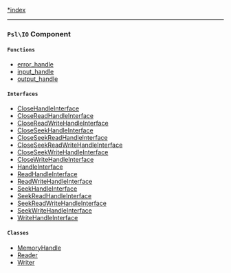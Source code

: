 <!--
    This markdown file was generated using `docs/documenter.php`.

    Any edits to it will likely be lost.
-->

[*index](./../README.md)

---

### `Psl\IO` Component

#### `Functions`

- [error_handle](./../../src/Psl/IO/error_handle.php#L17)
- [input_handle](./../../src/Psl/IO/input_handle.php#L17)
- [output_handle](./../../src/Psl/IO/output_handle.php#L17)

#### `Interfaces`

- [CloseHandleInterface](./../../src/Psl/IO/CloseHandleInterface.php#L10)
- [CloseReadHandleInterface](./../../src/Psl/IO/CloseReadHandleInterface.php#L7)
- [CloseReadWriteHandleInterface](./../../src/Psl/IO/CloseReadWriteHandleInterface.php#L7)
- [CloseSeekHandleInterface](./../../src/Psl/IO/CloseSeekHandleInterface.php#L7)
- [CloseSeekReadHandleInterface](./../../src/Psl/IO/CloseSeekReadHandleInterface.php#L7)
- [CloseSeekReadWriteHandleInterface](./../../src/Psl/IO/CloseSeekReadWriteHandleInterface.php#L7)
- [CloseSeekWriteHandleInterface](./../../src/Psl/IO/CloseSeekWriteHandleInterface.php#L7)
- [CloseWriteHandleInterface](./../../src/Psl/IO/CloseWriteHandleInterface.php#L7)
- [HandleInterface](./../../src/Psl/IO/HandleInterface.php#L21)
- [ReadHandleInterface](./../../src/Psl/IO/ReadHandleInterface.php#L12)
- [ReadWriteHandleInterface](./../../src/Psl/IO/ReadWriteHandleInterface.php#L7)
- [SeekHandleInterface](./../../src/Psl/IO/SeekHandleInterface.php#L12)
- [SeekReadHandleInterface](./../../src/Psl/IO/SeekReadHandleInterface.php#L7)
- [SeekReadWriteHandleInterface](./../../src/Psl/IO/SeekReadWriteHandleInterface.php#L7)
- [SeekWriteHandleInterface](./../../src/Psl/IO/SeekWriteHandleInterface.php#L7)
- [WriteHandleInterface](./../../src/Psl/IO/WriteHandleInterface.php#L10)

#### `Classes`

- [MemoryHandle](./../../src/Psl/IO/MemoryHandle.php#L13)
- [Reader](./../../src/Psl/IO/Reader.php#L11)
- [Writer](./../../src/Psl/IO/Writer.php#L9)


